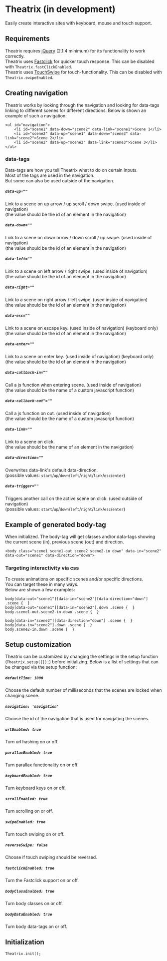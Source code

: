 # Theatrix (in development)
Easily create interactive sites with keyboard, mouse and touch support.


## Requirements
Theatrix requires [jQuery](https://jquery.com/) (2.1.4 minimum) for its functionality to work correctly.  
Theatrix uses [Fastclick](https://github.com/ftlabs/fastclick) for quicker touch response. This can be disabled with `Theatrix.fastClickEnabled`.  
Theatrix uses [TouchSwipe](https://github.com/mattbryson/TouchSwipe-Jquery-Plugin) for touch-functionality. This can be disabled with `Theatrix.swipeEnabled`.  


## Creating navigation
Theatrix works by looking through the navigation and looking for data-tags linking to different scenes for different directions. Below is shown an example of such a navigation:
```
<ul id="navigation">
	<li id="scene1" data-down="scene2" data-link="scene1">Scene 1</li>
	<li id="scene2" data-up="scene1" data-down="scene3" data-link="scene2">Scene 2</li>
	<li id="scene2" data-up="scene2" data-link="scene3">Scene 3</li>
</ul>
```

### data-tags
Data-tags are how you tell Theatrix what to do on certain inputs.  
Most of the tags are used in the navigation.  
But some can also be used outside of the navigation.


##### `data-up=""`
Link to a scene on up arrow / up scroll / down swipe. (used inside of navigation)  
(the value should be the id of an element in the navigation)


##### `data-down=""`
Link to a scene on down arrow / down scroll / up swipe. (used inside of navigation)  
(the value should be the id of an element in the navigation)


##### `data-left=""`
Link to a scene on left arrow / right swipe. (used inside of navigation)  
(the value should be the id of an element in the navigation)


##### `data-right=""`
Link to a scene on right arrow / left swipe. (used inside of navigation)  
(the value should be the id of an element in the navigation)


##### `data-esc=""`
Link to a scene on escape key. (used inside of navigation) (keyboard only)  
(the value should be the id of an element in the navigation)


##### `data-enter=""`
Link to a scene on enter key. (used inside of navigation) (keyboard only)  
(the value should be the id of an element in the navigation)


##### `data-callback-in=""`
Call a js function when entering scene. (used inside of navigation)  
(the value should be the name of a custom javascript function)


##### `data-callback-out"=""`
Call a js function on out. (used inside of navigation)  
(the value should be the name of a custom javascript function)


##### `data-link=""`
Link to a scene on click.  
(the value should be the name of an element in the navigation)


##### `data-direction=""`
Overwrites data-link's default data-direction.  
(possible values: `start`/`up`/`down`/`left`/`right`/`link`/`esc`/`enter`)


##### `data-trigger=""`
Triggers another call on the active scene on click. (used outside of navigation)  
(possible values: `start`/`up`/`down`/`left`/`right`/`link`/`esc`/`enter`)



## Example of generated body-tag
When initialized. The body-tag will get classes and/or data-tags showing the current scene (in), previous scene (out) and direction.
```
<body class="scene1 scene1-out scene2 scene2-in down" data-in="scene2" data-out="scene1" data-direction="down">
```  

### Targeting interactivity via css
To create animations on specific scenes and/or specific directions.  
You can target these in many ways.  
Below are shown a few examples:
```
body[data-out="scene1"][data-in="scene2"][data-direction="down"] .scene {  }
body[data-out="scene1"][data-in="scene2"].down .scene {  }
body.scene1-out.scene2-in.down .scene {  }
```
```
body[data-in="scene2"][data-direction="down"] .scene {  }
body[data-in="scene2"].down .scene {  }
body.scene2-in.down .scene {  }
```


## Setup customization
Theatrix can be customized by changing the settings in the setup function (`Theatrix.setup({});`) before initializing.
Below is a list of settings that can be changed via the setup function:

##### `defaultTime: 1000`
Choose the default number of milliseconds that the scenes are locked when changing scene.

##### `navigation: 'navigation'`
Choose the id of the navigation that is used for navigating the scenes.

##### `urlEnabled: true`
Turn url hashing on or off.

##### `parallaxEnabled: true`
Turn parallax functionality on or off.

##### `keyboardEnabled: true`
Turn keyboard keys on or off.

##### `scrollEnabled: true`
Turn scrolling on or off.

##### `swipeEnabled: true`
Turn touch swiping on or off.

##### `reverseSwipe: false`
Choose if touch swiping should be reversed.

##### `fastclickEnabled: true`
Turn the Fastclick support on or off.

##### `bodyClassEnalbed: true`
Turn body classes on or off.

##### `bodyDataEnabled: true`
Turn body data-tags on or off.

## Initialization
```
Theatrix.init();
```